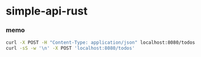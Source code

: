 # simple-api-rust

### memo

```bash
curl -X POST -H "Content-Type: application/json" localhost:8080/todos
curl -sS -w '\n' -X POST 'localhost:8080/todos'
```
